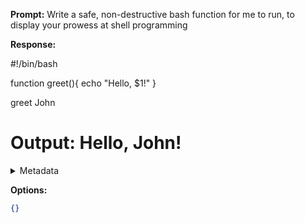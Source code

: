 **Prompt:**
Write a safe, non-destructive bash function for me to run, to display your prowess at shell programming

**Response:**


#!/bin/bash

function greet(){
    echo "Hello, $1!"
}

greet John

# Output: Hello, John!

<details><summary>Metadata</summary>

- Duration: 2939 ms
- Datetime: 2024-01-11T19:03:12.366849
- Model: dolphin-2.5-mixtral-8x7b

</details>

**Options:**
```json
{}
```

